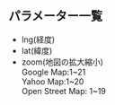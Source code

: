 ## パラメーター一覧  
- lng(経度)  
- lat(緯度)  
- zoom(地図の拡大縮小)  
Google Map:1~21  
Yahoo Map:1~20  
Open Street Map: 1~19  
